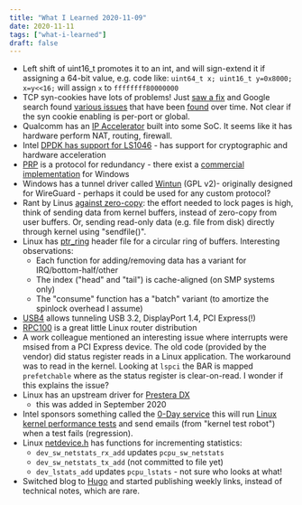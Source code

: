 ```yaml
---
title: "What I Learned 2020-11-09"
date: 2020-11-11
tags: ["what-i-learned"]
draft: false
---
```



- Left shift of uint16_t promotes it to an int, and will sign-extend it if assigning a 64-bit value, e.g. code like:
`uint64_t x; uint16_t y=0x8000; x=y<<16;`
will assign `x` to `ffffffff80000000`
- TCP syn-cookies have lots of problems! Just
  [saw a fix](https://lore.kernel.org/netdev/CANn89iL2ADYh9n95ZMntGZ8vFmU2OzVJ0YKTpq8J+3A1Mh1Asw@mail.gmail.com/T/#t)
  and Google search found
  [various issues](https://access.redhat.com/solutions/30453)
  that have been
  [found](https://blog.cloudflare.com/syn-packet-handling-in-the-wild/) over time.
  Not clear if the syn cookie enabling is per-port or global.
- Qualcomm has an [IP Accelerator](https://lwn.net/Articles/770924/) built into some SoC. It seems like it has hardware perform NAT, routing, firewall.
- Intel [DPDK has support for LS1046](https://doc.dpdk.org/guides/platform/dpaa.html) -
  has support for cryptographic and hardware acceleration
- [PRP](https://en.wikipedia.org/wiki/Parallel_Redundancy_Protocol) is a protocol for redundancy - there exist a [commercial implementation](https://support.industry.siemens.com/cs/pd/1093505?pdti=pi&lc=en-ao&dl=en) for Windows
- Windows has a tunnel driver called [Wintun](https://www.wintun.net/) (GPL v2)- originally designed for WireGuard - perhaps it could be used for any custom protocol?
- Rant by Linus [against zero-copy](https://yarchive.net/comp/linux/zero-copy.html): the effort needed to lock pages is high, think of sending data from kernel buffers, instead of zero-copy from user buffers. Or, sending read-only data (e.g. file from disk) directly through kernel using "sendfile()".
- Linux has [ptr_ring](https://github.com/torvalds/linux/blob/master/include/linux/ptr_ring.h) header file for a circular ring of buffers. Interesting observations:
  - Each function for adding/removing data has a variant for IRQ/bottom-half/other
  - The index ("head" and "tail") is cache-aligned (on SMP systems only)
  - The "consume" function has a "batch" variant (to amortize the spinlock overhead I assume)
- [USB4](https://en.wikipedia.org/wiki/USB4) allows tunneling USB 3.2, DisplayPort 1.4, PCI Express(!)
- [RPC100](https://github.com/curtiszimmerman/rcp100) is a great little Linux router distribution
- A work colleague mentioned an interesting issue where interrupts were msised from a PCI Express device.
  The old code (provided by the vendor) did status register reads in a Linux application. The workaround was to
  read in the kernel. Looking at `lspci` the BAR is mapped `prefetchable` where as the status register is clear-on-read.
  I wonder if this explains the issue?
- Linux has an upstream driver for
  [Prestera DX](https://github.com/torvalds/linux/commits/master/drivers/net/ethernet/marvell/prestera)
  - this was added in September 2020
- Intel sponsors something called the [0-Day service](https://01.org/lkp/documentation/0-day-test-service)
  this will run [Linux kernel performance tests](https://github.com/intel/lkp-tests)
  and send emails (from "kernel test robot") when a test fails (regression).
- Linux [netdevice.h](https://github.com/torvalds/linux/blob/585e5b17b92dead8a3aca4e3c9876fbca5f7e0ba/include/linux/netdevice.h)
  has functions for incrementing statistics:
  - `dev_sw_netstats_rx_add` updates `pcpu_sw_netstats`
  - `dev_sw_netstats_tx_add` (not committed to file yet)
  - `dev_lstats_add` updates `pcpu_lstats` - not sure who looks at what!
- Switched blog to [Hugo](https://gohugo.io/) and started publishing weekly links, instead of technical notes, which are rare.